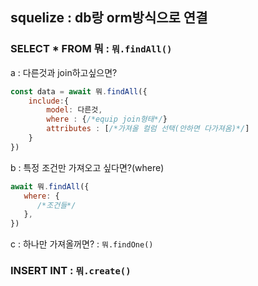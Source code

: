 ## squelize : db랑 orm방식으로 연결

### SELECT \* FROM 뭐 : `뭐.findAll()`

a : 다른것과 join하고싶으면?

```js
const data = await 뭐.findAll({
    include:{
        model: 다른것,
        where : {/*equip join형태*/}
        attributes : [/*가져올 컬럼 선택(안하면 다가져옴)*/]
    }
})
```

b : 특정 조건만 가져오고 싶다면?(where)

```js
await 뭐.findAll({
   where: {
      /*조건들*/
   },
})
```

c : 하나만 가져올꺼면? : `뭐.findOne()`

### INSERT INT : `뭐.create()`

